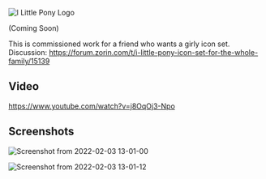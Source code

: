 ![I Little Pony Logo](https://user-images.githubusercontent.com/60283532/152300208-048fa694-c24b-4add-ab70-f0e270ef9306.png)

(Coming Soon)


This is commissioned work for a friend who wants a girly icon set.
Discussion: https://forum.zorin.com/t/i-little-pony-icon-set-for-the-whole-family/15139

Video
--
https://www.youtube.com/watch?v=j8OqOj3-Npo

Screenshots
--
![Screenshot from 2022-02-03 13-01-00](https://user-images.githubusercontent.com/60283532/152358160-0201caa2-577d-4b24-a3b3-f97dfdea37d5.png)

![Screenshot from 2022-02-03 13-01-12](https://user-images.githubusercontent.com/60283532/152358223-a45ec2eb-8a62-4e20-b56a-2c021e5a2532.png)
